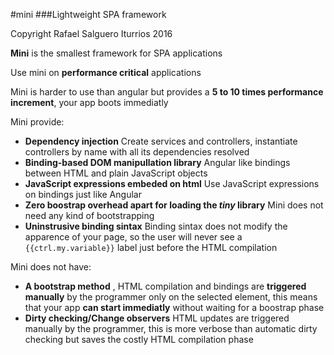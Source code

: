 #mini
###Lightweight SPA framework

Copyright Rafael Salguero Iturrios 2016

**Mini** is the smallest framework for SPA applications

Use mini on **performance critical** applications

Mini is harder to use than angular but provides a **5 to 10 times performance increment**, your app boots immediatly

Mini provide:
- **Dependency injection** Create services and controllers, instantiate controllers by name with all its dependencies resolved
- **Binding-based DOM manipullation library** Angular like bindings between HTML and plain JavaScript objects
- **JavaScript expressions embeded on html** Use JavaScript expressions on bindings just like Angular
- **Zero boostrap overhead apart for loading the *tiny* library** Mini does not need any kind of bootstrapping
- **Uninstrusive binding sintax** Binding sintax does not modify the apparence of your page, so the user will never see a `{{ctrl.my.variable}}` label just before the HTML compilation 

Mini does not have:
- **A bootstrap method** , HTML compilation and bindings are **triggered manually**
by the programmer only on the selected element, this means that your 
app **can start immediatly** without waiting for a boostrap phase
- **Dirty checking/Change observers** HTML updates are triggered manually by the programmer, this is more verbose than automatic dirty checking but saves the costly HTML compilation phase
